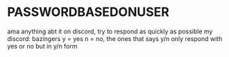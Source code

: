 # PASSWORDBASEDONUSER
ama anything abt it on discord, try to respond as quickly as possible my discord: bazingers
y = yes n = no, the ones that says y/n only respond with yes or no but in y/n form
